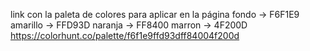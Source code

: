 link con la paleta de colores para aplicar en la página
fondo -> F6F1E9
amarillo -> FFD93D
naranja  -> FF8400
marron -> 4F200D
https://colorhunt.co/palette/f6f1e9ffd93dff84004f200d